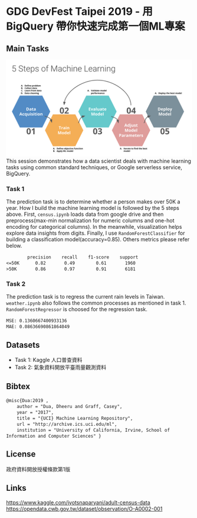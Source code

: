# GDG DevFest Taipei 2019 - 用 BigQuery 帶你快速完成第一個ML專案

## Main Tasks
![mlsteps](images/mlsteps.png?raw=true "mlsteps")
This session demonstrates how a data scientist deals with machine learning tasks using common standard techniques, or Google serverless service, BigQuery. 

### Task 1
The prediction task is to determine whether a person makes over 50K a year. How I build the machine learning model is followed by the 5 steps above. First, `census.ipynb` loads data from google drive and then preprocess(max-min normalization for numeric columns and one-hot encoding for categorical columns). In the meanwhile, visualization helps explore data insights from digits. Finally, I use `RandomForestClassifier` for building a classification model(accuracy=0.85). Others metrics please refer below.
```
        precision    recall    f1-score    support
<=50K      0.82       0.49        0.61       1960
>50K       0.86       0.97        0.91       6181
```
### Task 2
The prediction task is to regress the current rain levels in Taiwan. `weather.ipynb` also follows the common processes as mentioned in task 1. `RandomForestRegressor` is choosed for the regression task.
```
MSE: 0.1360667400933136
MAE: 0.08636690861864049
```

## Datasets
- Task 1: Kaggle 人口普查資料
- Task 2: 氣象資料開放平臺雨量觀測資料

## Bibtex
```
@misc{Dua:2019 ,
    author = "Dua, Dheeru and Graff, Casey",
    year = "2017",
    title = "{UCI} Machine Learning Repository",
    url = "http://archive.ics.uci.edu/ml",
    institution = "University of California, Irvine, School of Information and Computer Sciences" }
```

## License
政府資料開放授權條款第1版

## Links
https://www.kaggle.com/jyotsnaparyani/adult-census-data
https://opendata.cwb.gov.tw/dataset/observation/O-A0002-001
